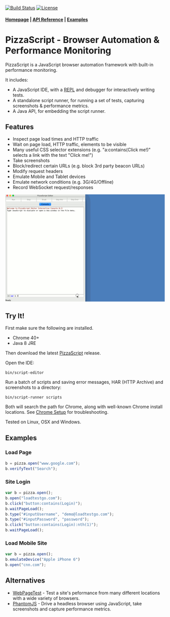 [![Build Status](https://travis-ci.org/loadtestgo/pizzascript.svg?branch=master)](https://travis-ci.org/loadtestgo/pizzascript)
[![License](https://img.shields.io/badge/licence-BSD--3--Clause-blue.svg)](https://github.com/loadtestgo/pizzascript/blob/master/LICENSE.BSD)

#### [Homepage](http://pizzascript.org) | [API Reference](http://pizzascript.org/api) | [Examples](https://github.com/loadtestgo/pizzascript/wiki/Examples)

# PizzaScript - Browser Automation & Performance Monitoring

PizzaScript is a JavaScript browser automation framework with built-in performance monitoring.

It includes:

- A JavaScript IDE, with a [REPL](https://en.wikipedia.org/wiki/Read%E2%80%93eval%E2%80%93print_loop) and debugger for
  interactively writing tests.
- A standalone script runner, for running a set of tests, capturing screenshots & performance metrics.
- A Java API, for embedding the script runner.

## Features

- Inspect page load times and HTTP traffic
- Wait on page load, HTTP traffic, elements to be visible
- Many useful CSS selector extensions (e.g. "a:contains(Click me!)" selects a link with the
  text "Click me!")
- Take screenshots
- Block/redirect certain URLs (e.g. block 3rd party beacon URLs)
- Modify request headers
- Emulate Mobile and Tablet devices
- Emulate network conditions (e.g. 3G/4G/Offline)
- Record WebSocket request/responses

![PizzaScript Editor](script-editor/script-record.gif)

## Try It!

First make sure the following are installed.

+ Chrome 40+
+ Java 8 JRE

Then download the latest [PizzaScript](https://github.com/loadtestgo/pizzascript/releases/download/v0.2.5/script-editor-0.2.5.zip) release.

Open the IDE:

    bin/script-editor

Run a batch of scripts and saving error messages, HAR (HTTP Archive) and screenshots to a directory:

    bin/script-runner scripts

Both will search the path for Chrome, along with well-known Chrome install locations. See [Chrome Setup](https://github.com/loadtestgo/pizzascript/wiki/Chrome-Setup) for troubleshooting.

Tested on Linux, OSX and Windows.


## Examples

### Load Page

```javascript
b = pizza.open("www.google.com");
b.verifyText("Search");
```

### Site Login

```javascript
var b = pizza.open();
b.open("loadtestgo.com");
b.click("button:contains(Login)");
b.waitPageLoad();
b.type("#inputUsername", "demo@loadtestgo.com");
b.type("#inputPassword", "password");
b.click("button:contains(Login):nth(1)");
b.waitPageLoad();
```

### Load Mobile Site

```javascript
var b = pizza.open();
b.emulateDevice("Apple iPhone 6")
b.open("cnn.com");
```

## Alternatives

* [WebPageTest](https://www.webpagetest.org) - Test a site's peformance from many different locations with a wide variety of browsers.
* [PhantomJS](http://phantomjs.org) - Drive a headless browser using JavaScript, take screenshots and capture performance metrics.
